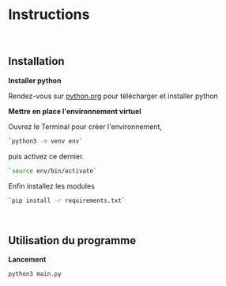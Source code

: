 # Instructions

<br />

## Installation


**Installer python**

Rendez-vous sur [python.org](https://www.python.org/downloads/) pour télécharger et installer python

**Mettre en place l'environnement virtuel**

Ouvrez le Terminal pour créer l'environnement,

```bash
`python3 -m venv env`
```

puis activez ce dernier. 

```bash
`source env/bin/activate`
```

Enfin installez les modules

```bash
`pip install -r requirements.txt`
```

<br />

## Utilisation du programme


**Lancement**

`python3 main.py`
